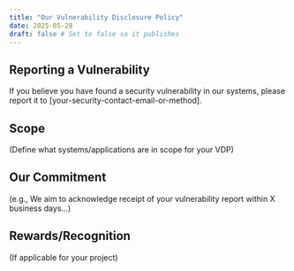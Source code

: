 ```yaml
---
title: "Our Vulnerability Disclosure Policy"
date: 2025-05-28
draft: false # Set to false so it publishes
---
```


## Reporting a Vulnerability
If you believe you have found a security vulnerability in our systems, please report it to [your-security-contact-email-or-method].

## Scope
(Define what systems/applications are in scope for your VDP)

## Our Commitment
(e.g., We aim to acknowledge receipt of your vulnerability report within X business days...)

## Rewards/Recognition
(If applicable for your project)